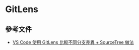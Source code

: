 # GitLens



## 參考文件
+ [VS Code 使用 GitLens 比較不同分支差異 + SourceTree 做法](https://blog.kyomind.tw/gitlens-sourcetree-diff-branches/)
  